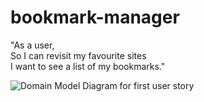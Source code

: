 # bookmark-manager

"As a user,<br>
So I can revisit my favourite sites<br>
I want to see a list of my bookmarks."<br>

![Domain Model Diagram for first user story](https://lh3.googleusercontent.com/cGXBH0DDnY0CJOovBZFYBW2nArZa_abVMHKVRrTxo3Na3817ziY8Z0SWvRVt8DReVmr4ceDOHtz8rT6ZbySlQ2H9t6goCYYXBbdB6k_gyic8ecVJxhtCs9ppskAMWDscgzmnAaCMNlmVq8hI4jSrnJtnJktY956-w-J6O02Wvz2-WZaKgu-zEBwGim8tjxDog5YNzfqAECXHL5SBnLuDV3LrCDY1zhfGXXOQMNrd5uYQSAagT2JF2Wte3fEHie2NWImqrjFwXSZUOddG3RkU7uMAlvH_BBn2ycRUCF4AZRH95hgaeDw8dKIMsbmTngl0TwEyXnEqWt0cZC9uzKuTJZ8qY7EI1j59gp-naW3v2JMo2XJZixqjpmn3GZNjdbqWN-6LrUk6PE-KAo43HR4LrSJ-qsUKazDC1Rl67IUTYsIYbD0HwTI1EAGNNmGssgsZSIvWX273v50fhNbTi1QSSDXU8un6tJvPl7wVJgC8pCcQz3aN1RkRrtHRhEwkC-Rh2YNOsZ1uk6ABDo78MV_8qYAYO_mQrPd-cWYd2BDJbcINQtD2KOvpyWjMHPM789PxRmWNkuIgJ6C1HSPAMo0NQK688dsbOltws5K1_eaJtm-HeHQ0f9oVJQwzGBgNSqmQD5Q5S9hxS6is3X8WsJib86_Wn2EWljCdSvEL-cUrFcrx1Cdz=w1382-h1036-no)
